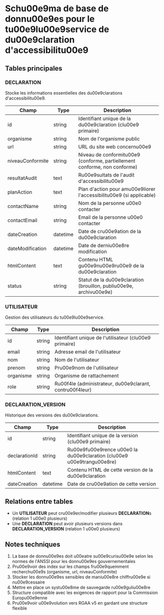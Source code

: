 # Schu00e9ma de base de donnu00e9es pour le tu00e9lu00e9service de du00e9claration d'accessibilitu00e9

## Tables principales

### DECLARATION
Stocke les informations essentielles des du00e9clarations d'accessibilitu00e9.

| Champ | Type | Description |
|-------|------|-------------|
| id | string | Identifiant unique de la du00e9claration (clu00e9 primaire) |
| organisme | string | Nom de l'organisme public |
| url | string | URL du site web concernu00e9 |
| niveauConformite | string | Niveau de conformitu00e9 (conforme, partiellement conforme, non conforme) |
| resultatAudit | text | Ru00e9sultats de l'audit d'accessibilitu00e9 |
| planAction | text | Plan d'action pour amu00e9liorer l'accessibilitu00e9 (si applicable) |
| contactName | string | Nom de la personne u00e0 contacter |
| contactEmail | string | Email de la personne u00e0 contacter |
| dateCreation | datetime | Date de cru00e9ation de la du00e9claration |
| dateModification | datetime | Date de derniu00e8re modification |
| htmlContent | text | Contenu HTML gu00e9nu00e9ru00e9 de la du00e9claration |
| status | string | Statut de la du00e9claration (brouillon, publiu00e9e, archivu00e9e) |

### UTILISATEUR
Gestion des utilisateurs du tu00e9lu00e9service.

| Champ | Type | Description |
|-------|------|-------------|
| id | string | Identifiant unique de l'utilisateur (clu00e9 primaire) |
| email | string | Adresse email de l'utilisateur |
| nom | string | Nom de l'utilisateur |
| prenom | string | Pru00e9nom de l'utilisateur |
| organisme | string | Organisme de rattachement |
| role | string | Ru00f4le (administrateur, du00e9clarant, contru00f4leur) |

### DECLARATION_VERSION
Historique des versions des du00e9clarations.

| Champ | Type | Description |
|-------|------|-------------|
| id | string | Identifiant unique de la version (clu00e9 primaire) |
| declarationId | string | Ru00e9fu00e9rence u00e0 la du00e9claration (clu00e9 u00e9trangu00e8re) |
| htmlContent | text | Contenu HTML de cette version de la du00e9claration |
| dateCreation | datetime | Date de cru00e9ation de cette version |

## Relations entre tables

- Un **UTILISATEUR** peut cru00e9er/modifier plusieurs **DECLARATION**s (relation 1 u00e0 plusieurs)
- Une **DECLARATION** peut avoir plusieurs versions dans **DECLARATION_VERSION** (relation 1 u00e0 plusieurs)

## Notes techniques

1. La base de donnu00e9es doit u00eatre su00e9curisu00e9e selon les normes de l'ANSSI pour les donnu00e9es gouvernementales
2. Pru00e9voir des index sur les champs fru00e9quemment recherchu00e9s (organisme, url, niveauConformite)
3. Stocker les donnu00e9es sensibles de maniu00e8re chiffru00e9e si nu00e9cessaire
4. Mettre en place un systu00e8me de sauvegarde ru00e9guliu00e8re
5. Structure compatible avec les exigences de rapport pour la Commission Europu00e9enne
6. Pru00e9voir u00e9volution vers RGAA v5 en gardant une structure flexible